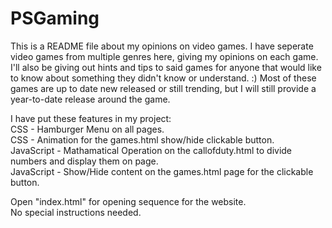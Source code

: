 # PSGaming
This is a README file about my opinions on video games. I have seperate video games from multiple genres here, giving my opinions on each game. I'll also be giving out hints and tips to said games for anyone that would like to know about something they didn't know or understand. :) Most of these games are up to date new released or still trending, but I will still provide a year-to-date release around the game. 

I have put these features in my project: <br>
    CSS - Hamburger Menu on all pages. <br>
    CSS - Animation for the games.html show/hide clickable button.<br>
    JavaScript - Mathamatical Operation on the callofduty.html to divide numbers and display them on page.<br>
    JavaScript - Show/Hide content on the games.html page for the clickable button.  <br>

Open "index.html" for opening sequence for the website.<br>
No special instructions needed.